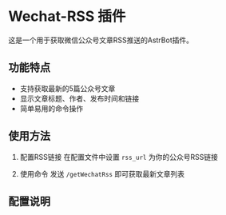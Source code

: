 # Wechat-RSS 插件

这是一个用于获取微信公众号文章RSS推送的AstrBot插件。

## 功能特点

- 支持获取最新的5篇公众号文章
- 显示文章标题、作者、发布时间和链接
- 简单易用的命令操作

## 使用方法

1. 配置RSS链接
   在配置文件中设置 `rss_url` 为你的公众号RSS链接

2. 使用命令
   发送 `/getWechatRss` 即可获取最新文章列表

## 配置说明

